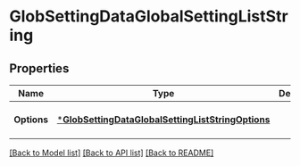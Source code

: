 # GlobSettingDataGlobalSettingListString

## Properties
Name | Type | Description | Notes
------------ | ------------- | ------------- | -------------
**Options** | [***GlobSettingDataGlobalSettingListStringOptions**](GlobSetting_Data_GlobalSettingListString_options.md) |  | [optional] [default to null]

[[Back to Model list]](../README.md#documentation-for-models) [[Back to API list]](../README.md#documentation-for-api-endpoints) [[Back to README]](../README.md)

